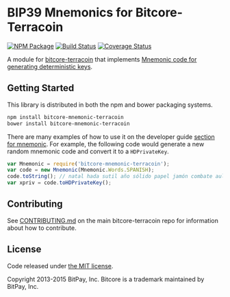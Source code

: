 BIP39 Mnemonics for Bitcore-Terracoin
=======

[![NPM Package](https://img.shields.io/npm/v/bitcore-mnemonic-terracoin.svg?style=flat-square)](https://www.npmjs.org/package/bitcore-mnemonic-terracoin)
[![Build Status](https://img.shields.io/travis/TheSin-/bitcore-mnemonic-terracoin.svg?branch=master&style=flat-square)](https://travis-ci.org/TheSin-/bitcore-mnemonic-terracoin)
[![Coverage Status](https://img.shields.io/coveralls/TheSin-/bitcore-mnemonic-terracoin.svg?style=flat-square)](https://coveralls.io/r/TheSin-/bitcore-mnemonic-terracoin)

A module for [bitcore-terracoin](https://github.com/terracoin/bitcore-terracoin) that implements [Mnemonic code for generating deterministic keys](https://github.com/bitcoin/bips/blob/master/bip-0039.mediawiki).

## Getting Started

This library is distributed in both the npm and bower packaging systems.

```sh
npm install bitcore-mnemonic-terracoin
bower install bitcore-mnemonic-terracoin
```

There are many examples of how to use it on the developer guide [section for mnemonic](http://bitcore.io/guide/module/mnemonic/index.html). For example, the following code would generate a new random mnemonic code and convert it to a `HDPrivateKey`.

```javascript
var Mnemonic = require('bitcore-mnemonic-terracoin');
var code = new Mnemonic(Mnemonic.Words.SPANISH);
code.toString(); // natal hada sutil año sólido papel jamón combate aula flota ver esfera...
var xpriv = code.toHDPrivateKey();
```

## Contributing

See [CONTRIBUTING.md](https://github.com/terracoin/bitcore-terracoin/blob/master/CONTRIBUTING.md) on the main bitcore-terracoin repo for information about how to contribute.

## License

Code released under [the MIT license](https://github.com/bitpay/bitcore/blob/master/LICENSE).

Copyright 2013-2015 BitPay, Inc. Bitcore is a trademark maintained by BitPay, Inc.
